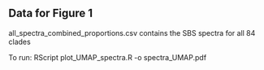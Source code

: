 ## Data for Figure 1

all_spectra_combined_proportions.csv contains the SBS spectra for all 84 clades

To run:
RScript plot_UMAP_spectra.R -o spectra_UMAP.pdf
